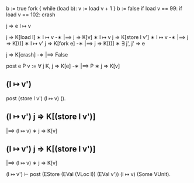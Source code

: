 b := true
fork {
  while (load b):
    v := load v + 1
}
b := false
if load v == 99:
  if load v == 102:
    crash


j => e
l ↦ v

j => K[load l] ∗ l ↦ v -∗ |==> j => K[v] ∗ l ↦ v
j => K[store l v'] ∗ l ↦ v -∗ |==> j => K[()] ∗ l ↦ v'
j => K[fork e] -∗ |==> j => K[()] ∗ ∃ j', j' => e

j => K[crash] -∗ |==> False

post e P v := ∀ j K, j => K[e] -∗ |==> P ∗ j => K[v]


(l ↦ v')
--------
post (store l v') (l ↦ v) ().


(l ↦ v')
j => K[(store l v')]
--------
|==> (l ↦ v) ∗ j => K[v]


(l ↦ v')
j => K[(store l v')]
--------
|==> (l ↦ v) ∗ j => K[v]




(l ↦ v') ⊢ post (EStore (EVal (VLoc l)) (EVal v')) (l ↦ v) (Some VUnit).
